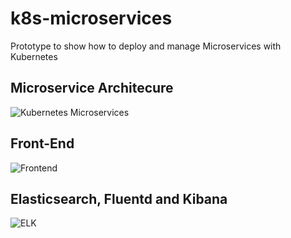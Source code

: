 # k8s-microservices
Prototype to show how to deploy and manage Microservices with Kubernetes

## Microservice Architecure

![Kubernetes Microservices](https://user-images.githubusercontent.com/6102063/78102179-8add3000-739e-11ea-93a5-81833c9fd683.png)

## Front-End

![Frontend](https://user-images.githubusercontent.com/6102063/78102330-f0c9b780-739e-11ea-9381-67dbb9d17d7f.png)

## Elasticsearch, Fluentd and Kibana

![ELK](https://user-images.githubusercontent.com/6102063/79061605-c7364900-7c46-11ea-8910-87861ac28def.png)
